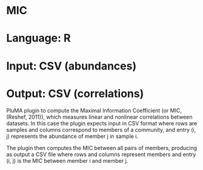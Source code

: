 # MIC
# Language: R
# Input: CSV (abundances)
# Output: CSV (correlations)

PluMA plugin to compute the Maximal Information Coefficient (or MIC, (Reshef, 2011)), which measures
linear and nonlinear correlations between datasets.  In this case the plugin expects
input in CSV format where rows are samples and columns correspond to members of a community,
and entry (i, j) represents the abundance of member j in sample i.

The plugin then computes the MIC between all pairs of members, producing as output a 
CSV file where rows and columns represent members and entry (i, j) is the MIC between
member i and member j.

